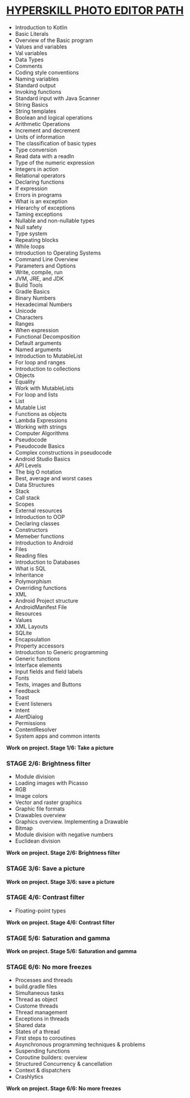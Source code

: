 # [HYPERSKILL PHOTO EDITOR PATH](https://www.hyperskill.org)


- Introduction to Kotlin
- Basic Literals
- Overview of the Basic program
- Values and variables
- Val variables 
- Data Types
- Comments
- Coding style conventions
- Naming variables
- Standard output
- Invoking functions
- Standard input with Java Scanner
- String Basics
- String templates
- Boolean and logical operations
- Arithmetic Operations
- Increment and decrement
- Units of information
- The classification of basic types
- Type conversion
- Read data with a readln
- Type of the numeric expression
- Integers in action
- Relational operators
- Declaring functions
- If expression
- Errors in programs
- What is an exception
- Hierarchy of exceptions
- Taming exceptions
- Nullable and non-nullable types
- Null safety
- Type system
- Repeating blocks
- While loops
- Introduction to Operating Systems
- Command Line Overview
- Parameters and Options
- Write, compile, run
- JVM, JRE, and JDK
- Build Tools
- Gradle Basics
- Binary Numbers
- Hexadecimal Numbers
- Unicode
- Characters
- Ranges
- When expression
- Functional Decomposition
- Default arguments
- Named arguments
- Introduction to MutableList
- For loop and ranges
- Introduction to collections
- Objects
- Equality
- Work with MutableLists
- For loop and lists
- List
- Mutable List
- Functions as objects
- Lambda Expressions
- Working with strings
- Computer Algorithms
- Pseudocode
- Pseudocode Basics
- Complex constructions in pseudocode
- Android Studio Basics
- API Levels
- The big O notation
- Best, average and worst cases
- Data Structures
- Stack
- Call stack
- Scopes
- External resources
- Introduction to OOP
- Declaring classes
- Constructors
- Memeber functions
- Introduction to Android
- Files
- Reading files
- Introduction to Databases
- What is SQL
- Inheritance
- Polymorphism
- Overriding functions
- XML
- Android Project structure
- AndroidManifest File
- Resources
- Values
- XML Layouts
- SQLite
- Encapsulation
- Property accessors
- Introduction to Generic programming
- Generic functions
- Interface elements
- Input fields and field labels
- Fonts
- Texts, images and Buttons
- Feedback
- Toast
- Event listeners
- Intent
- AlertDialog
- Permissions
- ContentResolver
- System apps and common intents

**Work on project. Stage 1/6: Take a picture**

### STAGE 2/6: Brightness filter

- Module division
- Loading images with Picasso
- RGB
- Image colors
- Vector and raster graphics
- Graphic file formats
- Drawables overview
- Graphics overview. Implementing a Drawable
- Bitmap
- Module division with negative numbers
- Euclidean division

**Work on project. Stage 2/6: Brightness filter**

### STAGE 3/6: Save a picture

**Work on project. Stage 3/6: save a picture**

### STAGE 4/6: Contrast filter

- Floating-point types

**Work on project. Stage 4/6: Contrast filter**

### STAGE 5/6: Saturation and gamma

**Work on project. Stage 5/6: Saturation and gamma**

### STAGE 6/6: No more freezes

- Processes and threads
- build.gradle files
- Simultaneous tasks
- Thread as object
- Custome threads
- Thread management
- Exceptions in threads
- Shared data
- States of a thread
- First steps to coroutines
- Asynchronous programming techniques & problems
- Suspending functions
- Coroutine builders: overview
- Structured Concurrency & cancellation
- Context & dispatchers
- Crashlytics

**Work on project. Stage 6/6: No more freezes**